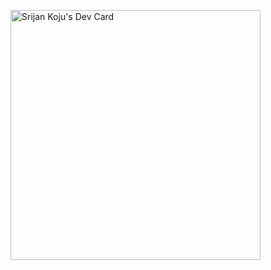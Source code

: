 <a href="https://app.daily.dev/f1r3b1az3"><img src="https://api.daily.dev/devcards/1dfcd4c497b44ccaaeb42adea7c65da1.png?r=m52" width="400" alt="Srijan Koju's Dev Card"/></a>

<!--
**sriza-n/sriza-n** is a ✨ _special_ ✨ repository because its `README.md` (this file) appears on your GitHub profile.

Here are some ideas to get you started:

- 🔭 I’m currently working on ...
- 🌱 I’m currently learning ...
- 👯 I’m looking to collaborate on ...
- 🤔 I’m looking for help with ...
- 💬 Ask me about ...
- 📫 How to reach me: ...
- 😄 Pronouns: ...
- ⚡ Fun fact: ...
-->
